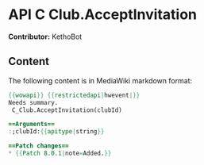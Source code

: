 # API C Club.AcceptInvitation

**Contributor:** KethoBot

## Content

The following content is in MediaWiki markdown format:

```mediawiki
{{wowapi}} {{restrictedapi|hwevent|}}
Needs summary.
 C_Club.AcceptInvitation(clubId)

==Arguments==
:;clubId:{{apitype|string}}

==Patch changes==
* {{Patch 8.0.1|note=Added.}}
```
